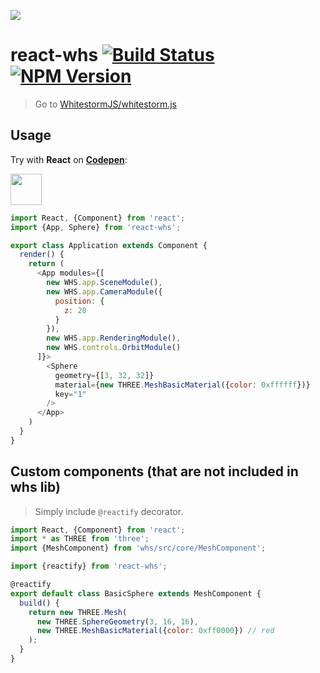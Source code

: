 ![](http://i.imgur.com/MJmzMdb.png)

# react-whs [![Build Status](https://img.shields.io/travis/WhitestormJS/react-whs.svg?style=flat-square)](https://travis-ci.org/WhitestormJS/react-whs) [![NPM Version](https://img.shields.io/npm/v/react-whs.svg?style=flat-square)](https://www.npmjs.com/package/react-whs)

> Go to [WhitestormJS/whitestorm.js](https://github.com/WhitestormJS/whitestorm.js)

## Usage 

Try with **React** on [**Codepen**](http://codepen.io/sasha240100/pen/dNqKMd?editors=1010):

<a href="http://codepen.io/sasha240100/pen/dNqKMd?editors=1010"><img src="http://i.imgur.com/AcsnqTs.png" height="50" /></a>


```javascript
import React, {Component} from 'react';
import {App, Sphere} from 'react-whs';

export class Application extends Component {
  render() {
    return (
      <App modules={[
        new WHS.app.SceneModule(),
        new WHS.app.CameraModule({
          position: {
            z: 20
          }
        }),
        new WHS.app.RenderingModule(),
        new WHS.controls.OrbitModule()
      ]}>
        <Sphere
          geometry={[3, 32, 32]}
          material={new THREE.MeshBasicMaterial({color: 0xffffff})}
          key="1"
        />
      </App>
    )
  }
}
```

## Custom components (that are not included in whs lib)

> Simply include `@reactify` decorator.

```javascript
import React, {Component} from 'react';
import * as THREE from 'three';
import {MeshComponent} from 'whs/src/core/MeshComponent';

import {reactify} from 'react-whs';

@reactify
export default class BasicSphere extends MeshComponent {
  build() {
    return new THREE.Mesh(
      new THREE.SphereGeometry(3, 16, 16),
      new THREE.MeshBasicMaterial({color: 0xff0000}) // red
    );
  }
}
```
